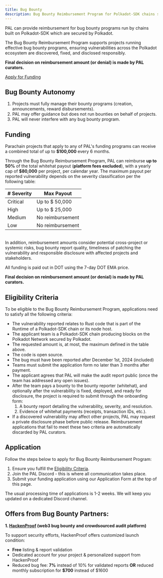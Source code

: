 ```yaml
---
title: Bug Bounty
description: Bug Bounty Reimbursement Program for Polkadot-SDK chains secured by Polkadot
---
```


PAL can provide reimbursement for bug bounty programs run by chains built on Polkadot-SDK which are secured by Polkadot.

The Bug Bounty Reimbursement Program supports projects running effective bug bounty programs, ensuring vulnerabilities across the Polkadot ecosystem are discovered, fixed, and disclosed responsibly.

**Final decision on reimbursement amount (or denial) is made by PAL curators.**

<div class="fundingButton">
  <a href="https://forms.gle/1xjcR1RP4FmCwbtt5" target="_blank" class="button button--primary">
    <p class="innerButtonText"> Apply for Funding </p>
  </a>
</div>

## Bug Bounty Autonomy

1. Projects must fully manage their bounty programs (creation, announcements, reward disbursements).
2. PAL may offer guidance but does not run bounties on behalf of projects.
3. PAL will never interfere with any bug bounty program.

## Funding

Parachain projects that apply to any of PAL's funding programs can receive a combined total of up to **$100,000** every 6 months.

Through the Bug Bounty Reimbursement Program, PAL can reimburse **up to 50%** of the total whitehat payout (**platform fees excluded**), with a yearly cap of **$80,000** per project, per calendar year. The maximum payout per reported vulnerability depends on the severity classification per the following table:

| # Severity | Max Payout       |
|------------|------------------|
| Critical   | Up to $ 50,000   |
| High       | Up to $ 25,000   |
| Medium     | No reimbursement |
| Low        | No reimbursement |

<br />
In addition, reimbursement amounts consider potential cross-project or systemic risks, bug bounty report quality, timeliness of patching the vulnerability and responsible disclosure with affected projects and stakeholders. 

All funding is paid out in DOT using the 7-day DOT EMA price.

**Final decision on reimbursement amount (or denial) is made by PAL curators.**

## Eligibility Criteria

To be eligible to the Bug Bounty Reimbursement Program, applications need to satisfy all the following criteria:

* The vulnerability reported relates to Rust code that is part of the Runtime of a Polkadot-SDK chain or its node host.
* The applicant team is a Polkadot-SDK chain producing blocks on the Polkadot Network secured by Polkadot.
* The requested amount is, at most, the maximum defined in the table above.
* The code is open source.
* The bug must have been reported after December 1st, 2024 (included)
* Teams must submit the application form no later than 3 months after payment.
* The applicant agrees that PAL will make the audit report public (once the team has addressed any open issues).
* After the team pays a bounty to the bounty reporter (whitehat), and optionally after the vulnerability is fixed, deployed, and ready for disclosure, the project is required to submit through the onboarding form:
  1. A bounty report detailing the vulnerability, severity, and resolution.
  2. Evidence of whitehat payments (receipts, transaction IDs, etc.).
* If a discovered vulnerability may affect other projects, PAL may request a private disclosure phase before public release.
Reimbursement applications that fail to meet these two criteria are automatically discarded by PAL curators.

## Application

Follow the steps below to apply for Bug Bounty Reimbursement Program:

1. Ensure you fulfill the [Eligibility Criteria](#eligibility-criteria). 
2. Join the PAL Discord - this is where all communication takes place.
3. Submit your funding application using our Application Form at the top of this page.

The usual processing time of applications is 1-2 weeks. We will keep you updated on a dedicated Discord channel.


## Offers from Bug Bounty Partners:

**1. [HackenProof](https://hackenproof.com/) (web3 bug bounty and crowdsourced audit platform)**

To support security efforts, HackenProof offers customized launch condition:
- **Free** listing & report validation
- Dedicated account for your project & personalized support from HackenProof
- Reduced bug fee: **7%** instead of 10% for validated reports **OR** reduced monthly subscription for **$700** instead of $1600
